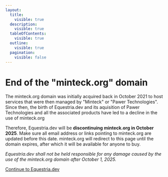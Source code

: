 ```yaml
---
layout:
  title:
    visible: true
  description:
    visible: true
  tableOfContents:
    visible: true
  outline:
    visible: true
  pagination:
    visible: false
---
```


# End of the "minteck.org" domain

The minteck.org domain was initially acquired back in October 2021 to host services that were then managed by "Minteck" or "Pawer Technologies". Since then, the birth of Equestria.dev and its aquisition of Pawer Technologies and all the associated products have led to a decline in the use of minteck.org

Therefore, Equestria.dev will be **discontinuing minteck.org in October 2025**. Make sure all email address or links pointing to minteck.org are updated before this date. minteck.org will redirect to this page until the domain expires, after which it will be available for anyone to buy.

_Equestria.dev shall not be held responsible for any damage caused by the use of the minteck.org domain after October 1, 2025._

[Continue to Equestria.dev](https://equestria.dev)
